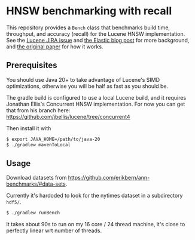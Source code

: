 # HNSW benchmarking with recall

This repository provides a `Bench` class that benchmarks build time, throughput, and accuracy (recall) for the Lucene HNSW implementation. See the [Lucene JIRA issue](https://issues.apache.org/jira/browse/LUCENE-9004) and [the Elastic blog post](https://www.elastic.co/blog/introducing-approximate-nearest-neighbor-search-in-elasticsearch-8-0) for more background, 
and [the original paper](https://arxiv.org/pdf/1603.09320.pdf) for how it works.

## Prerequisites

You should use Java 20+ to take advantage of Lucene's SIMD optimizations, otherwise you will be half as fast as you should be.

The gradle build is configured to use a local Lucene build, and it requires Jonathan Ellis's Concurrent HNSW implementation.  For now you can get that from his branch here: https://github.com/jbellis/lucene/tree/concurrent4

Then install it with
```bash
$ export JAVA_HOME=/path/to/java-20
$ ./gradlew mavenToLocal
```

## Usage

Download datasets from https://github.com/erikbern/ann-benchmarks/#data-sets.

Currently it's hardoded to look for the nytimes dataset in a subdirectory `hdf5/`.

```bash
$ ./gradlew runBench
```

It takes about 90s to run on my 16 core / 24 thread machine, it's close to perfectly linear wrt number of threads.
